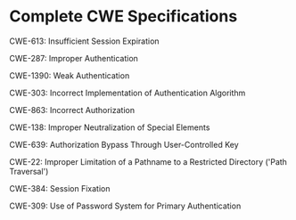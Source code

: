 

# Complete CWE Specifications

CWE-613: Insufficient Session Expiration

CWE-287: Improper Authentication

CWE-1390: Weak Authentication

CWE-303: Incorrect Implementation of Authentication Algorithm

CWE-863: Incorrect Authorization

CWE-138: Improper Neutralization of Special Elements

CWE-639: Authorization Bypass Through User-Controlled Key

CWE-22: Improper Limitation of a Pathname to a Restricted Directory ('Path Traversal')

CWE-384: Session Fixation

CWE-309: Use of Password System for Primary Authentication